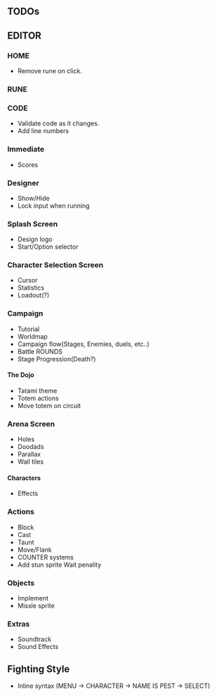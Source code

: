 ## TODOs


## EDITOR

### HOME

- Remove rune on click.

### RUNE

### CODE

- Validate code as it changes.
- Add line numbers


### Immediate

- Scores

### Designer

- Show/Hide
- Lock input when running

### Splash Screen

- Design logo
- Start/Option selector

### Character Selection Screen

- Cursor
- Statistics
- Loadout(?)

### Campaign

- Tutorial
- Worldmap
- Campaign flow(Stages, Enemies, duels, etc..)
- Battle ROUNDS
- Stage Progression(Death?)

#### The Dojo

- Tatami theme
- Totem actions
- Move totem on circuit

### Arena Screen

- Holes
- Doodads
- Parallax
- Wall tiles

#### Characters

- Effects

### Actions

- Block
- Cast
- Taunt
- Move/Flank
- COUNTER systems
- Add stun sprite Wait penality

### Objects

- Implement
- Missle sprite

### Extras

- Soundtrack
- Sound Effects

## Fighting Style

- Inline syntax (MENU -> CHARACTER -> NAME IS PEST -> SELECT)

